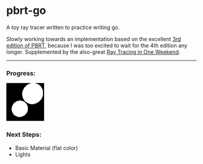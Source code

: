 # pbrt-go

A toy ray tracer written to practice writing go.

Slowly working towards an implementation based on the excellent [3rd edition of PBRT](https://pbr-book.org), because I was too excited to wait for the 4th edition any longer. Supplemented by the also-great [Ray Tracing in One Weekend](https://raytracing.github.io/books/RayTracingInOneWeekend.html).

---

### Progress:

![The latest result, rendered from main.go](results/output.png)

### Next Steps:

- Basic Material (flat color)
- Lights
